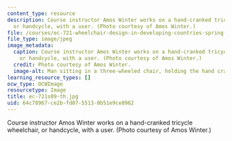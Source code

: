```yaml
---
content_type: resource
description: Course instructor Amos Winter works on a hand-cranked tricycle wheelchair,
  or handcycle, with a user. (Photo courtesy of Amos Winter.)
file: /courses/ec-721-wheelchair-design-in-developing-countries-spring-2009/64c78967ce2bfd0755130b51e9ce8962_ec-721s09-th.jpg
file_type: image/jpeg
image_metadata:
  caption: Course instructor Amos Winter works on a hand-cranked tricycle wheelchair,
    or handcycle, with a user. (Photo courtesy of Amos Winter.)
  credit: Photo courtesy of Amos Winter.
  image-alt: Man sitting in a three-wheeled chair, holding the hand crank component.
learning_resource_types: []
ocw_type: OCWImage
resourcetype: Image
title: ec-721s09-th.jpg
uid: 64c78967-ce2b-fd07-5513-0b51e9ce8962
---
```

Course instructor Amos Winter works on a hand-cranked tricycle wheelchair, or handcycle, with a user. (Photo courtesy of Amos Winter.)

